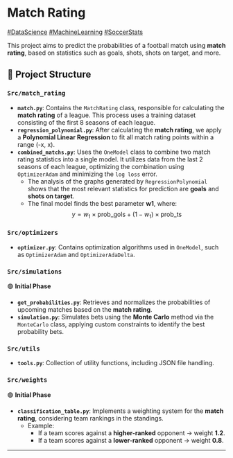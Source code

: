 # Match Rating  
[#DataScience]() [#MachineLearning]() [#SoccerStats]()

This project aims to predict the probabilities of a football match using **match rating**, based on statistics such as goals, shots, shots on target, and more.  

## 📂 Project Structure  

### `Src/match_rating`  
- **`match.py`**: Contains the `MatchRating` class, responsible for calculating the **match rating** of a league. This process uses a training dataset consisting of the first 8 seasons of each league.  
- **`regression_polynomial.py`**: After calculating the **match rating**, we apply a **Polynomial Linear Regression** to fit all match rating points within a range (-x, x).  
- **`combined_matchs.py`**: Uses the `OneModel` class to combine two match rating statistics into a single model. It utilizes data from the last 2 seasons of each league, optimizing the combination using `OptimizerAdam` and minimizing the `log loss` error.  
  - The analysis of the graphs generated by `RegressionPolynomial` shows that the most relevant statistics for prediction are **goals** and **shots on target**.  
  - The final model finds the best parameter **w1**, where:  
    $$ y = w_1 \times \text{prob\_gols} + (1 - w_1) \times \text{prob\_ts} $$

### `Src/optimizers`  
- **`optimizer.py`**: Contains optimization algorithms used in `OneModel`, such as `OptimizerAdam` and `OptimizerAdaDelta`.  

### `Src/simulations`  
🟢 **Initial Phase**  
- **`get_probabilities.py`**: Retrieves and normalizes the probabilities of upcoming matches based on the **match rating**.  
- **`simulation.py`**: Simulates bets using the **Monte Carlo** method via the `MonteCarlo` class, applying custom constraints to identify the best probability bets.  

### `Src/utils`  
- **`tools.py`**: Collection of utility functions, including JSON file handling.  

### `Src/weights`  
🟢 **Initial Phase**  
- **`classification_table.py`**: Implements a weighting system for the **match rating**, considering team rankings in the standings.  
  - Example:  
    - If a team scores against a **higher-ranked** opponent → weight **1.2**.  
    - If a team scores against a **lower-ranked** opponent → weight **0.8**.  

---

